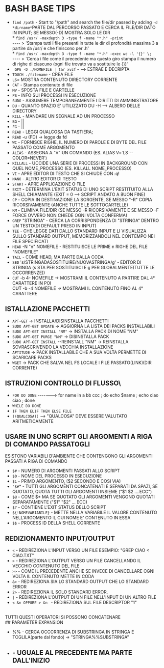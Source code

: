 # BASH BASE TIPS

* `find /path` - Start to "/path" and search the file/dir passed by adding `-d *dirname*`PARTE DAL PERCORSO PASSATO E CERCA IL FILE/DIR DATO IN INPUT; SE MESSO(-D) MOSTRA SOLO LE DIR <br>
        * `find /usr/ -maxdepth 3 -type f -name "*.h" -print   `   <br>
        ---- > 'Stampa tutti i file presenti in tutte le dir di profondità massima 3 a partire da /usr/ e che finiscono per .h'        <br>
        * `find /usr/ -maxdepth 3 -type f -name "*.h" -exec wc -l '{}' \; ` <br>
        ---- > 'Cerca i file come il precedente ma questo giro stampa il numero di righe di ciascuno (ogni file trovato va a sostituire le {})'       
* ` GPG -D ./NOMEFILE | tar xvzf` - --> ESTRAE E DECRIPTA
* ` TOUCH ./filename ` - CREA FILE 
* ` LS `= MOSTRA CONTENUTO DIRECTORY CORRENTE 
* `CAT` - Stampa contenuto di file
* `MV` - SPOSTA FILE E CARTELLE
* `PS` - INFO SUI PROCESSI IN ESECUZIONE
* `SUDO` - ASSUMERE TEMPORANEAMENTE I DIRITTI DI AMMINISTRATORE
* `DU` - QUANTO SPAZIO E' UTILIZZATO            DU -H --> ALBERO DELLE DIRECTORY
* `KILL` - MANDARE UN SEGNALE AD UN PROCESSO
* `BG` -    ||
* `FG` -    ||
* `READ` - LEGGI QUALCOSA DA TASTIERA; 
* `READ` -u {FD} -> legge da fd
* `WC` - FORNISCE RIGHE, IL NUMERO DI PAROLE E DI BYTE DEL FILE PASSATO COME ARGOMENTO
* `ALIAS` - ASSEGNA A "V" UN COMANDO (ES. ALIAS V='LS --COLOR=NEVER')
* `KILLALL` - UCCIDE UNA SERIE DI PROCESSI IN BACKGROUND CON QUEL NOME_PROCESSO (ES. KILLALL NOME_PROCESSO)
* `VI` - APRE EDITOR DI TESTO CHE SI CHIUDE CON :q!
* `NANO` - ALTRO EDITOR DI TESTO
* `START` - APRE APPLICAZIONE O FILE 
* `EXIT` - DETERMINA L'EXIT STATUS DI UNO SCRIPT RESTITUITO ALLA SHELL CHIAMANTE (EXIT = 0 --> SCRIPT ANDATO A BUON FINE)
* `CP` - COPIA IN DESTINAZIONE LA SORGENTE, SE MESSO "-R" COPIA RICORSIVAMENTE (ANCHE TUTTE LE SOTTOCARTELLE)
* `RM` - ELIMINA FILE/DIR (SE MESSO -R RICORSIVAMENTE E SE MESSO -F FORCE OVVERO NON CHIEDE OGNI VOLTA CONFERMA)
* `GREP` "STRINGA" - CERCA LA CORRISPONDENZA DI "STRINGA" DENTRO UN TESTO(DI DEFAULT PRESO IN INPUT)
* `TEE` - CHE LEGGE DATI DALLO STANDARD INPUT E LI VISUALIZZA SULLO STANDARD OUTPUT, MEMORIZZANDOLI NEL CONTEMPO NEI FILE SPECIFICATI
* `HEAD` -N "n" NOMEFILE - RESTITUISCE LE PRIME n RIGHE DEL FILE "NOMEFILE"
* `TAIL` - COME HEAD, MA PARTE DALLA CODA
* `SED` 's/STRINGADASOSTITUIRE/NUOVASTRINGA/g' - EDITOR DI STRINGA (s STA PER SOSTITUISCI E g PER GLOBALMENTE(TUTTE LE OCCORRENZE))
* `CUT` -b 4- NOMEFILE -> MOSTRAMI IL CONTENUTO A PARTIRE DAL 4° CARATTERE IN POI <br>
        CUT -b -4 NOMEFILE -> MOSTRAMI IL CONTENUTO FINO AL 4° CARATTERE


## ISTALLAZIONE PACCHETTI
* `APT-GET` -> INSTALLA/DISINSTALLA PACCHETTI
* `SUDO APT-GET UPDATE` -> AGGIORNA LA LISTA DEI PACKS INSTALLABILI
* `SUDO APT-GET INSTALL "NM"` -> INSTALLA PACK DI NOME "NM"
* `SUDO APT-GET PURGE "NM"` -> DISINSTALLA PACK
* `SUDO APT-GET INSTALL` --REINSTALL "NM" -> REINSTALLA SOVRASCRIVENDO LA VECCHIA INSTALLAZIONE
* `APTITUDE` -> PACK INSTALLABILE CHE A SUA VOLTA PERMETTE DI SCARICARE PACKS
* `WGET` -> PACK CHE SALVA NEL FS LOCALE I FILE PASSATO(LINK)(DIR CORRENTE)

## ISTRUZIONI CONTROLLO DI FLUSSO\\

* `FOR DO DONE` -------> for name in a bb ccc ; do echo $name ; echo ciao ciao ; done
* `WHILE DO DONE` 
* `IF THEN ELIF THEN ELSE FILE`
* `((QUALCOSA))` --> "QUALCOSA" DEVE ESSERE VALUTATO ARITMETICAMENTE


## USARE IN UNO SCRIPT GLI ARGOMENTI A RIGA DI COMANDO PASSATOGLI <br>
ESISTONO VARIABILI D'AMBIENTE CHE CONTENGONO GLI ARGOMENTI PASSATI A RIGA DI COMANDO

* `$#` - NUMERO DI ARGOMENTI PASSATI ALLO SCRIPT
* `$0` - NOME DEL PROCESSO IN ESECUZIONE
* `$1` - PRIMO ARGOMENTO, ($2 SECONDO E COSI VIA)
* `"$#`* - TUTTI GLI ARGOMENTI CONCATENATI E SEPARATI DA SPAZI, SE QUOTATO, QUOTA TUTTI GLI ARGOMENTI INSIEME ("$1 $2 ....ECC")
* `$@` - COME $* MA SE QUOTATO GLI ARGOMENTI VENGONO QUOTATI SEPARATAMENTE ("$1" "$2" ... ECC)
* `$?` - CONTIENE L'EXIT STATUS DELLO SCRIPT
* `${!NOMEVARIABILE}` - METTE NELLA VARIABILE IL VALORE CONTENUTO NELL'ARGOMENTO IL CUI NOME E' CONTENUTO IN ESSA
* `$$` - PROCESS ID DELLA SHELL CORRENTE

## REDIZIONAMENTO INPUT/OUTPUT

* `<` - REDIREZIONA L'INPUT VERSO UN FILE ESEMPIO: "GREP CIAO < CIAO.TXT"
* `>` - REDIREZIONA L'OUTPUT VERSO UN FILE CANCELLANDO IL VECCHIO CONTENUTO DEL FILE
* `>>` - COME IL PRECEDENTE ANCHE SE INVECE DI CANCELLARE OGNI VOLTA IL CONTENUTO METTE IN CODA
* `&>` - REDIREZIONA SIA LO STANDARD OUTPUT CHE LO STANDARD ERROR
* `2>` - REDIREZIONA IL SOLO STANDARD ERROR.
* `|` - REDIREZIONA L'OUTPUT DI UN FILE NELL'INPUT DI UN ALTRO FILE
* `< &n OPPURE > &n ` - REDIREZIONA SUL FILE DESCRIPTOR "1"
<br>
TUTTI QUESTI OPERATORI SI POSSONO CONCATENARE 
<br>
## PARAMETER EXPANSION

* %% - CERCA OCCORRENZA DI SUBSTRINGA IN STRINGA E TOGLILA(parte dal fondo) -> "STRINGA%%SUBSTRINGA"
* ## - UGUALE AL PRECEDENTE MA PARTE DALL'INIZIO
